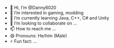 - 👋 Hi, I’m @Danny6020
- 👀 I’m interested in gaming, modding
- 🌱 I’m currently learning Java, C++, C# and Unity
- 💞️ I’m looking to collaborate on ...
- 📫 How to reach me ...
- 😄 Pronouns: He/him (Male)
- ⚡ Fun fact: ...

<!---
Danny6020/Danny6020 is a ✨ special ✨ repository because its `README.md` (this file) appears on your GitHub profile.
You can click the Preview link to take a look at your changes.
--->
